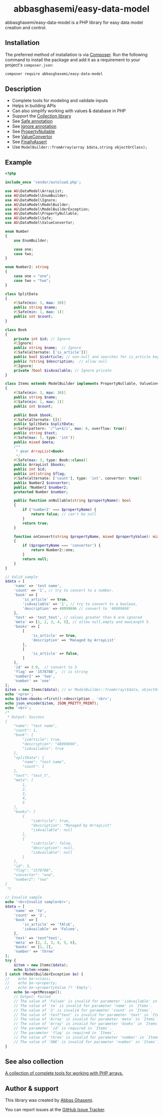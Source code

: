 <h1 style="text-align: center">abbasghasemi/easy-data-model</h1>

abbasghasemi/easy-data-model is a PHP library for easy data model creation and control.

## Installation

The preferred method of installation is via [Composer](https://getcomposer.org). Run the following
command to install the package and add it as a requirement to your project's
`composer.json`:

```bash
composer require abbasghasemi/easy-data-model
```

## Description
- Complete tools for modeling and validate inputs
- Helps in building APIs
- Can also simplify working with values & database in PHP
- Support the [Collection library](https://github.com/abbasghasemi/collection)
- See [Safe annotation](https://github.com/abbasghasemi/easy-data-model/blob/master/src/Safe.php)
- See [Ignore annotation](https://github.com/abbasghasemi/easy-data-model/blob/master/src/Ignore.php)
- See [PropertyNullable](https://github.com/abbasghasemi/easy-data-model/blob/master/src/PropertyNullable.php)
- See [ValueConvertor](https://github.com/abbasghasemi/easy-data-model/blob/master/src/ValueConvertor.php)
- See [FinallyAssert](https://github.com/abbasghasemi/easy-data-model/blob/master/src/FinallyAssert.php)
- Use `ModelBuilder::fromArray(array $data,string objectOrClass);`

## Example

```php
<?php

include_once 'vendor/autoload.php';

use AG\DataModel\ArrayList;
use AG\DataModel\EnumBuilder;
use AG\DataModel\Ignore;
use AG\DataModel\ModelBuilder;
use AG\DataModel\ModelBuilderException;
use AG\DataModel\PropertyNullable;
use AG\DataModel\Safe;
use AG\DataModel\ValueConvertor;

enum Number
{
    use EnumBuilder;

    case one;
    case two;
}

enum Number2: string
{
    case one = "one";
    case two = "two";
}

class SplitData
{
    #[Safe(min: 3, max: 30)]
    public string $name;
    #[Safe(min: 1, max: 1)]
    public int $count;
}

class Book
{
    private int $id; // Ignore
    #[Ignore]
    public string $name;  // Ignore
    #[Safe(alternate: ['is_article'])]
    public bool $isArticle; // non-null and searches for is_article key
    public ?string $description;  // allow null
    #[Ignore]
    private ?bool $isAvailable; // Ignore private
}

class Items extends ModelBuilder implements PropertyNullable, ValueConvertor
{
    #[Safe(min: 3, max: 30)]
    public string $name;
    #[Safe(min: 1, max: 1)]
    public int $count;

    public Book $book;
    #[Safe(alternate: [])]
    public SplitData $splitData;
    #[Safe(pattern: '/^\w+$/i', max: 6, overflow: true)]
    public string $text;
    #[Safe(max: 5, type: 'int')]
    public mixed $meta;
    /**
     * @var ArrayList<Book>
     */
    #[Safe(max: 3, type: Book::class)]
    public ArrayList $books;
    public int $id;
    public int|string $flag;
    #[Safe(alternate: ['count'], type: 'int', convertor: true)]
    public Number2 $convertor;
    public ?Number2 $number2;
    protected Number $number;

    public function onNullable(string $propertyName): bool
    {
        if ('number2' === $propertyName) {
            return false; // can't be null
        }
        return true;
    }

    function onConvert(string $propertyName, mixed $propertyValue): mixed
    {
        if ($propertyName === 'convertor') {
            return Number2::one;
        }
        return null;
    }
}

// Valid sample
$data = [
    'name' => 'test name',
    'count' => '1', // try to convert to a number.
    'book' => [
        'is_article' => true,
        'isAvailable' => '1', // try to convert to a boolean,
        'description' => 48999696 // convert to '48999696'
    ],
    'text' => 'test_text', // values greater than 6 are ignored
    'meta' => [1, 2, 3, 4, 5], // allow null,empty and maxLength 5.
    'books' => [
        [
            'is_article' => true,
            'description' => 'Managed by ArrayList'
        ],
        [
            'is_article' => false,
        ]
    ],
    'id' => 3.9,  // convert to 3
    'flag' => '1578788',  // is string
    'number2' => 'two',
    'number' => 'one'
];
$item = new Items($data); // or ModelBuilder::fromArray($data, objectOrClass);
echo '<pre>';
echo $item->books->first()->description . '<br>';
echo json_encode($item, JSON_PRETTY_PRINT);
echo '<br>';
/*
 * Output: Success
{
    "name": "test name",
    "count": 1,
    "book": {
        "isArticle": true,
        "description": "48999696",
        "isAvailable": true
    },
    "splitData": {
        "name": "test name",
        "count": 1
    },
    "text": "test_t",
    "meta": [
        1,
        2,
        3,
        4,
        5
    ],
    "books": [
        {
            "isArticle": true,
            "description": "Managed by ArrayList"
            "isAvailable": null
        },
        {
            "isArticle": false,
            "description": null,
            "isAvailable": null
        }
    ],
    "id": 3,
    "flag": "1578788",
    "convertor": "one",
    "number2": "two"
}
 */

// Invalid sample
echo '<br>Invalid sample<br>';
$data = [
    'name' => 'te',
    'count' => '2',
    'book' => [
        'is_article' => 'fAlsE',
        'isAvailable' => 'Falsee',
    ],
    'text' => 'test^text',
    'meta' => [1, 2, 3, 4, 5, 6],
    'books' => [1, 2],
    'number' => 'three'
];
try {
    $item = new Items($data);
    echo $item->name;
} catch (ModelBuilderException $e) {
//    echo $e->class;
//    echo $e->property;
//    echo $e->propertyValue ?? 'Empty';
    echo $e->getMessage();
    // Output: Failed
    // The value of 'Falsee' is invalid for parameter 'isAvailable' in `Book`.
    // The value of 'te' is invalid for parameter 'name' in `Items`.
    // The value of '2' is invalid for parameter 'count' in `Items`.
    // The value of 'test^text' is invalid for parameter 'text' in `Items`.
    // The value of 'Array' is invalid for parameter 'meta' in `Items`.
    // The value of 'Array' is invalid for parameter 'books' in `Items`.
    // The parameter 'id' is required in `Items`.
    // The parameter 'flag' is required in `Items`.
    // The value of 'three' is invalid for parameter 'number' in `Items`.
    // The value of 'ONE' is invalid for parameter 'number' in `Items`.
}
```

## See also collection
[A collection of complete tools for working with PHP arrays.](https://github.com/abbasghasemi/collection)

## Author & support
This library was created by [Abbas Ghasemi](https://farasource.com/).

You can report issues at the [GitHub Issue Tracker](https://github.com/abbasghasemi/easy-data-model/issues).